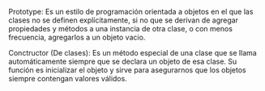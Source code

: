 Prototype: Es un estilo de programación orientada a objetos en el que las clases no se definen explícitamente, si no que se derivan de agregar propiedades y métodos a una instancia de otra clase, o con menos frecuencia, agregarlos a un objeto vacio.

Conctructor (De clases): Es un método especial de una clase que se llama automáticamente siempre que se declara un objeto de esa clase. Su función es inicializar el objeto y sirve para asegurarnos que los objetos siempre contengan valores válidos.

